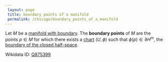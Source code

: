 ```yaml
---
 layout: page
 title: boundary points of a manifold
 permalink: /chicago/boundary_points_of_a_manifold
---
```

Let $M$ be a [manifold with boundary](https://mathgloss.github.io/MathGloss/chicago/topological_m-dimensional_manifold_with_boundary). The **boundary points** of $M$ are the points $p\in M$ for which there exists a [chart](https://mathgloss.github.io/MathGloss/chicago/chart) $(U,\phi)$ such that $\phi(p) \in \partial H^m$, the [boundary of the closed half-space](https://mathgloss.github.io/MathGloss/chicago/boundary_of_the_closed_half-space).


Wikidata ID: [Q875399](https://www.wikidata.org/wiki/Q875399)